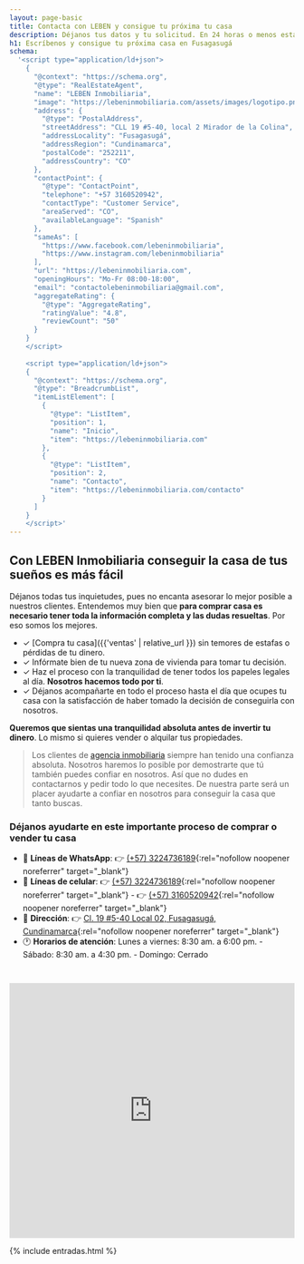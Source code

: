```yaml
---
layout: page-basic
title: Contacta con LEBEN y consigue tu próxima tu casa
description: Déjanos tus datos y tu solicitud. En 24 horas o menos estaremos contactando contigo y comenzando la búsqueda de tus metas con tu propiedad. ¡Escríbenos!
h1: Escríbenos y consigue tu próxima casa en Fusagasugá
schema:
  '<script type="application/ld+json">
    {
      "@context": "https://schema.org",
      "@type": "RealEstateAgent",
      "name": "LEBEN Inmobiliaria",
      "image": "https://lebeninmobiliaria.com/assets/images/logotipo.png",
      "address": {
        "@type": "PostalAddress",
        "streetAddress": "CLL 19 #5-40, local 2 Mirador de la Colina",
        "addressLocality": "Fusagasugá",
        "addressRegion": "Cundinamarca",
        "postalCode": "252211",
        "addressCountry": "CO"
      },
      "contactPoint": {
        "@type": "ContactPoint",
        "telephone": "+57 3160520942",
        "contactType": "Customer Service",
        "areaServed": "CO",
        "availableLanguage": "Spanish"
      },
      "sameAs": [
        "https://www.facebook.com/lebeninmobiliaria",
        "https://www.instagram.com/lebeninmobiliaria"
      ],
      "url": "https://lebeninmobiliaria.com",
      "openingHours": "Mo-Fr 08:00-18:00",
      "email": "contactolebeninmobiliaria@gmail.com",
      "aggregateRating": {
        "@type": "AggregateRating",
        "ratingValue": "4.8",
        "reviewCount": "50"
      }
    }
    </script>
  
    <script type="application/ld+json">
    {
      "@context": "https://schema.org",
      "@type": "BreadcrumbList",
      "itemListElement": [
        {
          "@type": "ListItem",
          "position": 1,
          "name": "Inicio",
          "item": "https://lebeninmobiliaria.com"
        },
        {
          "@type": "ListItem",
          "position": 2,
          "name": "Contacto",
          "item": "https://lebeninmobiliaria.com/contacto"
        }
      ]
    }
    </script>'
---
```

## Con LEBEN Inmobiliaria conseguir la casa de tus sueños es más fácil

Déjanos todas tus inquietudes, pues no encanta asesorar lo mejor posible a nuestros clientes. Entendemos muy bien que **para comprar casa es necesario tener toda la información completa y las dudas resueltas**. Por eso somos los mejores.

* ✓ [Compra tu casa]({{'ventas' | relative_url }}) sin temores de estafas o pérdidas de tu dinero.
* ✓ Infórmate bien de tu nueva zona de vivienda para tomar tu decisión.
* ✓ Haz el proceso con la tranquilidad de tener todos los papeles legales al día. **Nosotros hacemos todo por ti**.
* ✓ Déjanos acompañarte en todo el proceso hasta el día que ocupes tu casa con la satisfacción de haber tomado la decisión de conseguirla con nosotros.

**Queremos que sientas una tranquilidad absoluta antes de invertir tu dinero**. Lo mismo si quieres vender o alquilar tus propiedades.

> Los clientes de [agencia inmobiliaria](/) siempre han tenido una confianza absoluta. Nosotros haremos lo posible por demostrarte que tú también puedes confiar en nosotros. Así que no dudes en contactarnos y pedir todo lo que necesites. De nuestra parte será un placer ayudarte a confiar en nosotros para conseguir la casa que tanto buscas.

### Déjanos ayudarte en este importante proceso de comprar o vender tu casa

* 🤳 **Líneas de WhatsApp**: 👉 [(+57) 3224736189]({{site.whatsapp}}){:rel="nofollow noopener noreferrer" target="_blank"}
* 📲 **Líneas de celular**: 👉 [(+57) 3224736189](tel:{{site.tel2}}){:rel="nofollow noopener noreferrer" target="_blank"} - 👉 [(+57) 3160520942](tel:{{site.tel1}}){:rel="nofollow noopener noreferrer" target="_blank"}
* 🏢 **Dirección**: 👉 [Cl. 19 #5-40 Local 02, Fusagasugá, Cundinamarca]({{site.maps}}){:rel="nofollow noopener noreferrer" target="_blank"}
* 🕐 **Horarios de atención**: Lunes a viernes: 8:30 am. a 6:00 pm. - Sábado: 8:30 am. a 4:30 pm. - Domingo: Cerrado

<iframe src="https://www.google.com/maps/embed?pb=!1m14!1m8!1m3!1d15950.696324449804!2d-76.0185633!3d1.8785257!3m2!1i1024!2i768!4f13.1!3m3!1m2!1s0x8e257ba38eb5671d%3A0xabb8c090758c852!2sGurCoff%20-%20Helado%20suave%20y%20cafeter%C3%ADa!5e0!3m2!1ses-419!2sco!4v1719496511240!5m2!1ses-419!2sco" width="100%" height="450" style="border:0; margin-top: 2em;" allowfullscreen="" loading="lazy" referrerpolicy="no-referrer-when-downgrade"></iframe>

{% include entradas.html %}
